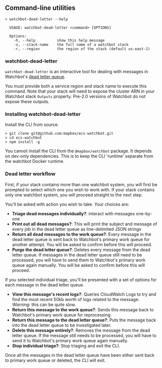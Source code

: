 ## Command-line utilities
```
> watchbot-dead-letter --help

  USAGE: watchbot-dead-letter <command> [OPTIONS]

  Options:
    -h, --help          show this help message
    -s, --stack-name    the full name of a watchbot stack
    -r, --region        the region of the stack (default us-east-1)
```

### watchbot-dead-letter

`watchbot-dead-letter` is an interactive tool for dealing with messages in Watchbot's [dead letter queue](./worker-retry-cycle.md#the-dead-letter-queue).

You must provide both a service region and stack name to execute this command. Note
that your stack will need to expose the cluster ARN in your Watchbot stack `Outputs`
property. Pre-2.0 versions of Watchbot do not expose these outputs.

### Installing watchbot-dead-letter
Install the CLI from source.
```
> git clone git@github.com:mapbox/ecs-watchbot.git
> cd ecs-watchbot
> npm install -g
```
You cannot install the CLI from the `@mapbox/watchbot` package.  It depends on dev-only dependencies.  This is to keep the CLI 'runtime' separate from the watchbot Docker runtime.

### Dead letter workflow

First, if your stack contains more than one watchbot system, you will first be prompted to select which one you wish to work with. If your stack contains only one watchbot system, you will proceed straight to the next step.

You'll be asked with action you wish to take. Your choices are:

  - **Triage dead messages individually?**: interact with messages one-by-one
  - **Print out all dead messages?**: This will print the subject and message of every job in the dead letter queue as line-delimited JSON strings
  - **Return all dead messages to the work queue?**: Every message in the dead letter queue is sent back to Watchbot's primary work queue for another attempt. You will be asked to confirm before this will proceed.  
  - **Purge the dead letter queue?**: Deletes every message from the dead letter queue. If messages in the dead letter queue still need to be processed, you will have to send them to Watchbot's primary work queue again manually. You will be asked to confirm before this will proceed.

If you selected individual triage, you'll be presented with a set of options for each message in the dead letter queue.

  - **View this message's recent logs?**: Queries CloudWatch Logs to try and find the most recent 50kb worth of logs related to the message. *Warning:* this can be quite slow.
  - **Return this message to the work queue?**: Sends this message back to Watchbot's primary work queue for reprocessing.
  - **Return this message to the dead letter queue?**: Puts the message back into the dead letter queue to be investigated later.
  - **Delete this message entirely?**: Removes the message from the dead letter queue. If the message still needs to be processed, you will have to send it to Watchbot's primary work queue again manually.
  - **Stop individual triage?**: Stop triaging and exit the CLI.

Once all the messages in the dead letter queue have been either sent back to primary work queue or deleted, the CLI will exit.


